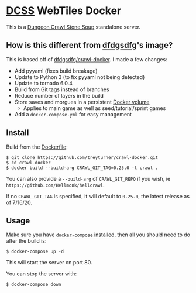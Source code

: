 [DCSS][DCSS] WebTiles Docker
=============================================
This is a [Dungeon Crawl Stone Soup][DCSS] standalone server.

How is this different from [dfdgsdfg](https://github.com/dfdgsdfg)'s image?
--------------------------------------------
This is based off of [dfdgsdfg/crawl-docker](https://github.com/dfdgsdfg/crawl-docker). I made a few changes:

- Add pyyaml (fixes build breakage)
- Update to Python 3 (to fix pyyaml not being detected)
- Update to tornado 6.0.4
- Build from Git tags instead of branches
- Reduce number of layers in the build
- Store saves and morgues in a persistent [Docker volume]
  - Applies to main game as well as seed/tutorial/sprint games
- Add a `docker-compose.yml` for easy management

Install
-------
Build from the [Dockerfile](Dockerfile):

```
$ git clone https://github.com/treyturner/crawl-docker.git
$ cd crawl-docker
$ docker build --build-arg CRAWL_GIT_TAG=0.25.0 -t crawl .
```

You can also provide a `--build-arg` of `CRAWL_GIT_REPO` if you wish, ie `https://github.com/Hellmonk/hellcrawl`.

If no `CRAWL_GIT_TAG` is specified, it will default to `0.25.0`, the latest release as of 7/16/20.

Usage
-----
Make sure you have [`docker-compose` installed](https://docs.docker.com/compose/install/), then all you should need to do after the build is:

```
$ docker-compose up -d
```

This will start the server on port 80.

You can stop the server with:

```
$ docker-compose down
```

[DCSS]:http://crawl.develz.org/
[Crawl-dev]:http://webchat.freenode.net/?channels=%23%23crawl-dev
[Docker volume]:https://docs.docker.com/storage/volumes/
